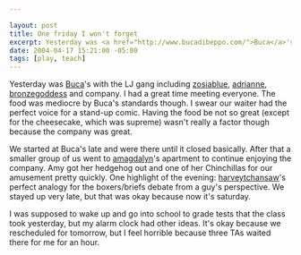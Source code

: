 ```yaml
--- 

layout: post
title: One friday I won't forget
excerpt: Yesterday was <a href="http://www.bucadibeppo.com/">Buca</a>'s with the LJ gang including <a href="http://zosiablue.livejournal.com">zosiablue</a>, <a href="http://adrianne.livejournal.com">adrianne</a>, <a href="http://bronzegoddess.livejournal.com">bronzegoddess</a> and company.   I had a great time meeting everyone.  The food was mediocre by Buca's standards though.  I swear our waiter had the perfect voice for a stand-up comic.
date: 2004-04-17 15:21:00 -05:00
tags: [play, teach]
---
```

Yesterday was <a href="http://www.bucadibeppo.com/">Buca</a>'s with the LJ gang including <a href="http://zosiablue.livejournal.com">zosiablue</a>, <a href="http://adrianne.livejournal.com">adrianne</a>, <a href="http://bronzegoddess.livejournal.com">bronzegoddess</a> and company.   I had a great time meeting everyone.  The food was mediocre by Buca's standards though.  I swear our waiter had the perfect voice for a stand-up comic.  Having the food be not so great (except for the cheesecake, which was supreme) wasn't really a factor though because the company was great.

We started at Buca's late and were there until it closed basically.  After that a smaller group of us went to <a href="http://amagdalyn.livejournal.com">amagdalyn</a>'s apartment to continue enjoying the company.  Amy got her hedgehog out and one of her Chinchillas for our amusement pretty quickly.  One highlight of the evening: <a href="http://harveytchansaw.livejournal.com">harveytchansaw</a>'s perfect analogy for the boxers/briefs debate from a guy's perspective.  We stayed up very late, but that was okay because now it's saturday.

I was supposed to wake up and go into school to grade tests that the class took yesterday, but my alarm clock had other ideas.  It's okay because we rescheduled for tomorrow, but I feel horrible because three TAs waited there for me for an hour.
